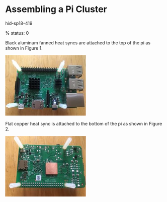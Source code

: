 
# Assembling a Pi Cluster

hid-sp18-419

% status: 0
 
Black aluminum fanned heat syncs are attached to the top of the pi as shown in Figure 1.

![Figure 1](images/heat-sync-top.jpg)

Flat copper heat sync is attached to the bottom of the pi as shown in Figure 2.

![Figure 2](images/heat-sync-bottom.jpg)

